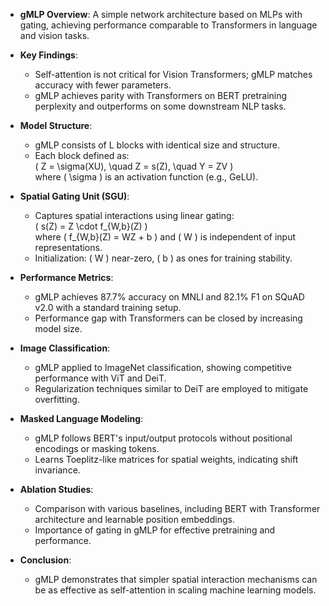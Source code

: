- **gMLP Overview**: A simple network architecture based on MLPs with gating, achieving performance comparable to Transformers in language and vision tasks.
  
- **Key Findings**:
  - Self-attention is not critical for Vision Transformers; gMLP matches accuracy with fewer parameters.
  - gMLP achieves parity with Transformers on BERT pretraining perplexity and outperforms on some downstream NLP tasks.

- **Model Structure**:
  - gMLP consists of L blocks with identical size and structure.
  - Each block defined as:  
    \( Z = \sigma(XU), \quad Z = s(Z), \quad Y = ZV \)  
    where \( \sigma \) is an activation function (e.g., GeLU).

- **Spatial Gating Unit (SGU)**:
  - Captures spatial interactions using linear gating:  
    \( s(Z) = Z \cdot f_{W,b}(Z) \)  
    where \( f_{W,b}(Z) = WZ + b \) and \( W \) is independent of input representations.
  - Initialization: \( W \) near-zero, \( b \) as ones for training stability.

- **Performance Metrics**:
  - gMLP achieves 87.7% accuracy on MNLI and 82.1% F1 on SQuAD v2.0 with a standard training setup.
  - Performance gap with Transformers can be closed by increasing model size.

- **Image Classification**:
  - gMLP applied to ImageNet classification, showing competitive performance with ViT and DeiT.
  - Regularization techniques similar to DeiT are employed to mitigate overfitting.

- **Masked Language Modeling**:
  - gMLP follows BERT's input/output protocols without positional encodings or masking <pad> tokens.
  - Learns Toeplitz-like matrices for spatial weights, indicating shift invariance.

- **Ablation Studies**:
  - Comparison with various baselines, including BERT with Transformer architecture and learnable position embeddings.
  - Importance of gating in gMLP for effective pretraining and performance.

- **Conclusion**:
  - gMLP demonstrates that simpler spatial interaction mechanisms can be as effective as self-attention in scaling machine learning models.